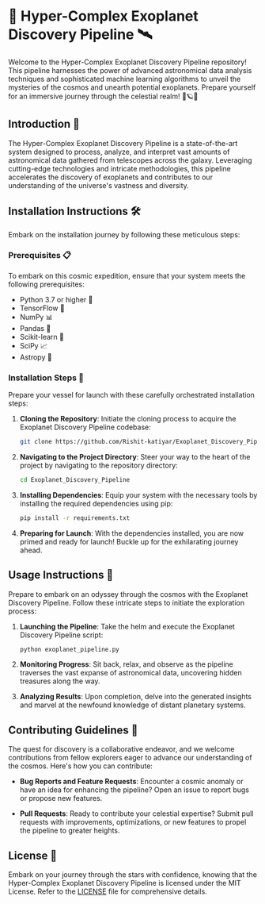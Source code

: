 # 🌌 Hyper-Complex Exoplanet Discovery Pipeline 🛰️

Welcome to the Hyper-Complex Exoplanet Discovery Pipeline repository! This pipeline harnesses the power of advanced astronomical data analysis techniques and sophisticated machine learning algorithms to unveil the mysteries of the cosmos and unearth potential exoplanets. Prepare yourself for an immersive journey through the celestial realm! 🚀🪐✨

## Introduction 🌠

The Hyper-Complex Exoplanet Discovery Pipeline is a state-of-the-art system designed to process, analyze, and interpret vast amounts of astronomical data gathered from telescopes across the galaxy. Leveraging cutting-edge technologies and intricate methodologies, this pipeline accelerates the discovery of exoplanets and contributes to our understanding of the universe's vastness and diversity.

## Installation Instructions 🛠️

Embark on the installation journey by following these meticulous steps:

### Prerequisites 📋

To embark on this cosmic expedition, ensure that your system meets the following prerequisites:

- Python 3.7 or higher 🐍
- TensorFlow 🧠
- NumPy 📊
- Pandas 🐼
- Scikit-learn 🧬
- SciPy 📈
- Astropy 🌌

### Installation Steps 🚀

Prepare your vessel for launch with these carefully orchestrated installation steps:

1. **Cloning the Repository**: Initiate the cloning process to acquire the Exoplanet Discovery Pipeline codebase:

   ```bash
   git clone https://github.com/Rishit-katiyar/Exoplanet_Discovery_Pipeline.git
   ```

2. **Navigating to the Project Directory**: Steer your way to the heart of the project by navigating to the repository directory:

   ```bash
   cd Exoplanet_Discovery_Pipeline
   ```

3. **Installing Dependencies**: Equip your system with the necessary tools by installing the required dependencies using pip:

   ```bash
   pip install -r requirements.txt
   ```

4. **Preparing for Launch**: With the dependencies installed, you are now primed and ready for launch! Buckle up for the exhilarating journey ahead.

## Usage Instructions 🚀

Prepare to embark on an odyssey through the cosmos with the Exoplanet Discovery Pipeline. Follow these intricate steps to initiate the exploration process:

1. **Launching the Pipeline**: Take the helm and execute the Exoplanet Discovery Pipeline script:

   ```bash
   python exoplanet_pipeline.py
   ```

2. **Monitoring Progress**: Sit back, relax, and observe as the pipeline traverses the vast expanse of astronomical data, uncovering hidden treasures along the way.

3. **Analyzing Results**: Upon completion, delve into the generated insights and marvel at the newfound knowledge of distant planetary systems.

## Contributing Guidelines 🤝

The quest for discovery is a collaborative endeavor, and we welcome contributions from fellow explorers eager to advance our understanding of the cosmos. Here's how you can contribute:

- **Bug Reports and Feature Requests**: Encounter a cosmic anomaly or have an idea for enhancing the pipeline? Open an issue to report bugs or propose new features.

- **Pull Requests**: Ready to contribute your celestial expertise? Submit pull requests with improvements, optimizations, or new features to propel the pipeline to greater heights.

## License 📄

Embark on your journey through the stars with confidence, knowing that the Hyper-Complex Exoplanet Discovery Pipeline is licensed under the MIT License. Refer to the [LICENSE](LICENSE) file for comprehensive details.
